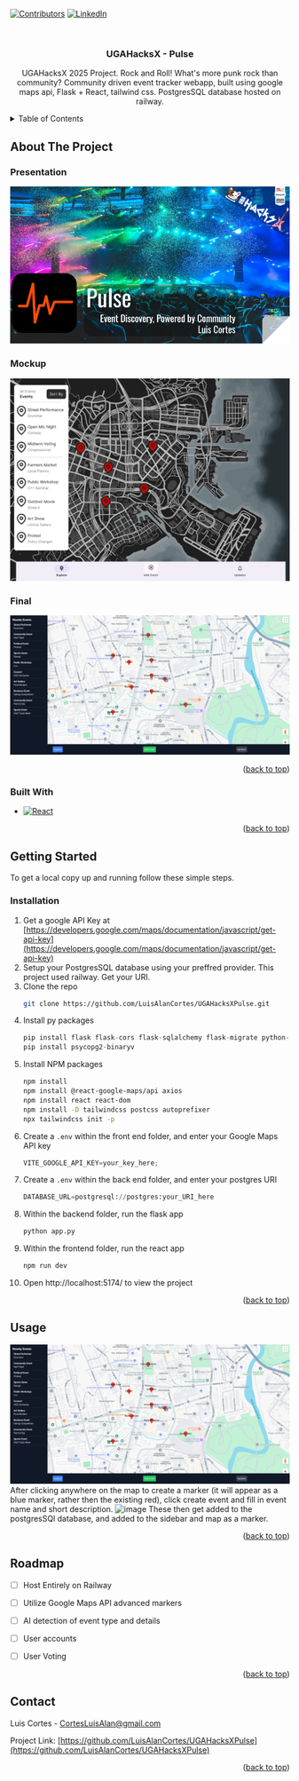 <a id="readme-top"></a>




[![Contributors][contributors-shield]][contributors-url]
[![LinkedIn][linkedin-shield]][linkedin-url]



<!-- PROJECT LOGO -->
<br />

<h3 align="center">UGAHacksX - Pulse</h3>

  <p align="center">
    UGAHacksX 2025 Project. Rock and Roll! What's more punk rock than community? Community driven event tracker webapp, built using google maps api, Flask + React, tailwind css. PostgresSQL database hosted on railway.
  </p>
</div>


<!-- TABLE OF CONTENTS -->
<details>
  <summary>Table of Contents</summary>
  <ol>
    <li>
      <a href="#about-the-project">About The Project</a>
      <ul>
        <li><a href="#built-with">Built With</a></li>
      </ul>
    </li>
    <li>
      <a href="#getting-started">Getting Started</a>
      <ul>
        <li><a href="#installation">Installation</a></li>
      </ul>
    </li>
    <li><a href="#usage">Usage</a></li>
  </ol>
</details>


<!-- ABOUT THE PROJECT -->
## About The Project

### Presentation
[<img src="/PitchDeck/PitchDeckCover.png">]([https://link-to-your-URL/](https://docs.google.com/presentation/d/1rz68NWyyjNdCJne9cE4_L7QEDVHj01LanEwt9PpUVME/edit?usp=sharing))
### Mockup
![Google Maps Webapp UI Mockup](/PitchDeck/FigmaMockupV1.png)
### Final
![Google Maps Webapp UI Actual](/PitchDeck/App.png)


<p align="right">(<a href="#readme-top">back to top</a>)</p>



### Built With

* [![React][React.js]][React-url]


<p align="right">(<a href="#readme-top">back to top</a>)</p>



<!-- GETTING STARTED -->
## Getting Started

To get a local copy up and running follow these simple steps.

### Installation

1. Get a google API Key at [https://developers.google.com/maps/documentation/javascript/get-api-key](https://developers.google.com/maps/documentation/javascript/get-api-key)
2. Setup your PostgresSQL database using your preffred provider. This project used railway. Get your URI.
3. Clone the repo
   ```sh
   git clone https://github.com/LuisAlanCortes/UGAHacksXPulse.git
   ```
5. Install py packages
   ```py
   pip install flask flask-cors flask-sqlalchemy flask-migrate python-dotenv
   pip install psycopg2-binaryv
   ```
5. Install NPM packages
   ```sh
   npm install
   npm install @react-google-maps/api axios
   npm install react react-dom
   npm install -D tailwindcss postcss autoprefixer
   npx tailwindcss init -p
   
   ```
6. Create a `.env` within the front end folder, and enter your Google Maps API key
   ```js
   VITE_GOOGLE_API_KEY=your_key_here;
   ```
7. Create a `.env` within the back end folder, and enter your postgres URI
   ```py
   DATABASE_URL=postgresql://postgres:your_URI_here
   ```
8. Within the backend folder, run the flask app
   ```sh
   python app.py
   ```
9. Within the frontend folder, run the react app
   ```sh
   npm run dev
   ```
10. Open http://localhost:5174/ to view the project

<p align="right">(<a href="#readme-top">back to top</a>)</p>



<!-- USAGE EXAMPLES -->
## Usage
![Google Maps Webapp UI Actual](/PitchDeck/App.png)
After clicking anywhere on the map to create a marker (it will appear as a blue marker, rather then the existing red), click create event and fill in event name and short description.
![image](https://github.com/user-attachments/assets/4359a6f7-0f34-43c9-a556-82c0f3ef44d2)
These then get added to the postgresSQl database, and added to the sidebar and map as a marker.


<p align="right">(<a href="#readme-top">back to top</a>)</p>



<!-- ROADMAP -->
## Roadmap

- [ ] Host Entirely on Railway
- [ ] Utilize Google Maps API advanced markers
- [ ] AI detection of event type and details
- [ ] User accounts
- [ ] User Voting



<p align="right">(<a href="#readme-top">back to top</a>)</p>




<!-- CONTACT -->
## Contact

Luis Cortes - CortesLuisAlan@gmail.com

Project Link: [https://github.com/LuisAlanCortes/UGAHacksXPulse](https://github.com/LuisAlanCortes/UGAHacksXPulse)

<p align="right">(<a href="#readme-top">back to top</a>)</p>



<!-- MARKDOWN LINKS & IMAGES -->
<!-- https://www.markdownguide.org/basic-syntax/#reference-style-links -->
[contributors-shield]: https://img.shields.io/github/contributors/LuisAlanCortes/UGAHacksXPulse.svg?style=for-the-badge
[contributors-url]: https://github.com/LuisAlanCortes/UGAHacksXPulse/graphs/contributors
[forks-shield]: https://img.shields.io/github/forks/LuisAlanCortes/UGAHacksXPulse.svg?style=for-the-badge
[forks-url]: https://github.com/LuisAlanCortes/UGAHacksXPulse/network/members
[stars-shield]: https://img.shields.io/github/stars/LuisAlanCortes/UGAHacksXPulse.svg?style=for-the-badge
[stars-url]: https://github.com/LuisAlanCortes/UGAHacksXPulse/stargazers
[issues-shield]: https://img.shields.io/github/issues/LuisAlanCortes/UGAHacksXPulse.svg?style=for-the-badge
[issues-url]: https://github.com/LuisAlanCortes/UGAHacksXPulse/issues
[license-shield]: https://img.shields.io/github/license/LuisAlanCortes/UGAHacksXPulse.svg?style=for-the-badge
[license-url]: https://github.com/LuisAlanCortes/UGAHacksXPulse/blob/master/LICENSE.txt
[linkedin-shield]: https://img.shields.io/badge/-LinkedIn-black.svg?style=for-the-badge&logo=linkedin&colorB=555
[linkedin-url]: https://www.linkedin.com/in/luisalancortes
[product-screenshot]: images/screenshot.png
[Next.js]: https://img.shields.io/badge/next.js-000000?style=for-the-badge&logo=nextdotjs&logoColor=white
[Next-url]: https://nextjs.org/
[React.js]: https://img.shields.io/badge/React-20232A?style=for-the-badge&logo=react&logoColor=61DAFB
[React-url]: https://reactjs.org/
[Vue.js]: https://img.shields.io/badge/Vue.js-35495E?style=for-the-badge&logo=vuedotjs&logoColor=4FC08D
[Vue-url]: https://vuejs.org/
[Angular.io]: https://img.shields.io/badge/Angular-DD0031?style=for-the-badge&logo=angular&logoColor=white
[Angular-url]: https://angular.io/
[Svelte.dev]: https://img.shields.io/badge/Svelte-4A4A55?style=for-the-badge&logo=svelte&logoColor=FF3E00
[Svelte-url]: https://svelte.dev/
[Laravel.com]: https://img.shields.io/badge/Laravel-FF2D20?style=for-the-badge&logo=laravel&logoColor=white
[Laravel-url]: https://laravel.com
[Bootstrap.com]: https://img.shields.io/badge/Bootstrap-563D7C?style=for-the-badge&logo=bootstrap&logoColor=white
[Bootstrap-url]: https://getbootstrap.com
[JQuery.com]: https://img.shields.io/badge/jQuery-0769AD?style=for-the-badge&logo=jquery&logoColor=white
[JQuery-url]: https://jquery.com 
